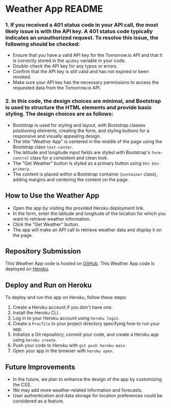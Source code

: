# Weather App README

### 1. If you received a 401 status code in your API call, the most likely issue is with the API key. A 401 status code typically indicates an unauthorized request. To resolve this issue, the following should be checked:

- Ensure that you have a valid API key for the Tomorrow.io API and that it is correctly stored in the `apiKey` variable in your code.
- Double-check the API key for any typos or errors.
- Confirm that the API key is still valid and has not expired or been revoked.
- Make sure your API key has the necessary permissions to access the requested data from the Tomorrow.io API.

### 2. In this code, the design choices are minimal, and Bootstrap is used to structure the HTML elements and provide basic styling. The design choices are as follows:

- Bootstrap is used for styling and layout, with Bootstrap classes positioning elements, creating the form, and styling buttons for a responsive and visually appealing design.
- The title "Weather App" is centered in the middle of the page using the Bootstrap class `text-center`.
- The latitude and longitude input fields are styled with Bootstrap's `form-control` class for a consistent and clean look.
- The "Get Weather" button is styled as a primary button using `btn btn-primary`.
- The content is placed within a Bootstrap container (`container` class), adding margins and centering the content on the page.

## How to Use the Weather App

- Open the app by visiting the provided Heroku deployment link.
- In the form, enter the latitude and longitude of the location for which you want to retrieve weather information.
- Click the "Get Weather" button.
- The app will make an API call to retrieve weather data and display it on the page.

## Repository Submission

This Weather App code is hosted on [GitHub](git@github.com:kodala02/lab2.git).
This Weather App code is deployed on [Heroku](git@github.com:kodala02/lab2.git).

## Deploy and Run on Heroku

To deploy and run this app on Heroku, follow these steps:

1. Create a Heroku account if you don't have one.
2. Install the Heroku CLI.
3. Log in to your Heroku account using `heroku login`.
4. Create a `Procfile` in your project directory specifying how to run your app.
5. Initialize a Git repository, commit your code, and create a Heroku app using `heroku create`.
6. Push your code to Heroku with `git push heroku main`.
7. Open your app in the browser with `heroku open`.

## Future Improvements

- In the future, we plan to enhance the design of the app by customizing the CSS.
- We may add more weather-related information and forecasts.
- User authentication and data storage for location preferences could be considered as a feature.


